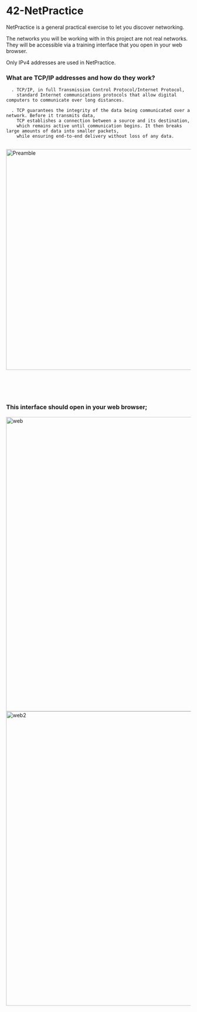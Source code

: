 # 42-NetPractice
NetPractice is a general practical exercise to let you discover networking.

The networks you will be working with in this project are not real networks. They will be accessible via a training interface that you open in your web browser.

Only IPv4 addresses are used in NetPractice.

### What are TCP/IP addresses and how do they work?
```     
  . TCP/IP, in full Transmission Control Protocol/Internet Protocol,
    standard Internet communications protocols that allow digital computers to communicate over long distances.
        
  . TCP guarantees the integrity of the data being communicated over a network. Before it transmits data,
    TCP establishes a connection between a source and its destination,
    which remains active until communication begins. It then breaks large amounts of data into smaller packets,
    while ensuring end-to-end delivery without loss of any data.
        
```

<img width="600" alt="Preamble" src="https://user-images.githubusercontent.com/97880185/211422027-874250ac-aac1-4100-a5ae-dab275c34c31.png"> <br />
<br />
<br />
<br />
<br />
### This interface should open in your web browser; <br />
<img width="800" alt="web" src="https://user-images.githubusercontent.com/97880185/211425347-0cd650b3-ed4e-4a09-9e16-0b27d0b73cbf.png">
<img width="800" alt="web2" src="https://user-images.githubusercontent.com/97880185/211425214-b0166390-b9fe-4fbf-aa7a-2c1ad83e2a7b.png">
